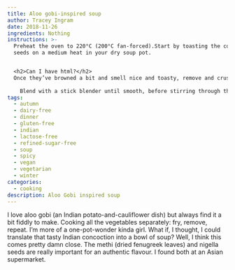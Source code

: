 ```yaml
---
title: Aloo gobi-inspired soup
author: Tracey Ingram
date: 2018-11-26
ingredients: Nothing
instructions: >-
  Preheat the oven to 220°C (200°C fan-forced).Start by toasting the coriander
  seeds on a medium heat in your dry soup pot. 


  <h2>Can I have html?</h2>
  Once they’ve browned a bit and smell nice and toasty, remove and crush with a mortar and pestle. Set the ground seeds aside. Put the pot back on a med-low heat and add 2 tablespoons of coconut oil. Once the oil has melted, add the onion and cook until soft but not brown.Stir in the garlic and ginger, as well as one teaspoon each of cumin and nigella seeds, and cook while stirring until the seeds start to pop.Add the potatoes and cauliflower to the pot and cook for a few minutes, stirring to cover the vegetables in the onion-and-spice mixture.Pour in the tomatoes, crushed coriander seeeds, chilli and turmeric and cook for a further few minutes before adding the stock. Stir, then cover the pot and cook for around 20-25 minutes – or until you can easily pierce the potatoes and cauliflower with a fork.In the meantime, make the ‘croutons’ by cutting the other cauliflower half into bite-sized pieces. Pop them on a baking tray with 1 tablespoon of coconut oil. Sprinkle with a teaspoon each of nigella and cumin seeds, and a good pinch of sea salt.Cook for 5 minutes before removing from the oven to toss the pan, making sure the cauliflower is covered in oil. Cook for a further 20 minutes, or until the croutons are golden brown.Once the soup vegetables are tender, take the pot off the heat. 
  
    Blend with a stick blender until smooth, before stirring through the methi and garam masala. Let the mixture sit for around 5 minutes to infuse the extra spices.Taste, adding more salt or chilli if necessary, before pouring into soup bowls. Squeeze over ½ lime per serving, and top with a handful of the cauliflower croutons and some fresh coriander leaves.
tags:
  - autumn
  - dairy-free
  - dinner
  - gluten-free
  - indian
  - lactose-free
  - refined-sugar-free
  - soup
  - spicy
  - vegan
  - vegetarian
  - winter
categories:
  - cooking
description: Aloo Gobi inspired soup
---
```

I love aloo gobi (an Indian potato-and-cauliflower dish) but always find it a bit fiddly to make. Cooking all the vegetables separately: fry, remove, repeat. I’m more of a one-pot-wonder kinda girl. What if, I thought, I could translate that tasty Indian concoction into a bowl of soup? Well, I think this comes pretty damn close. The methi (dried fenugreek leaves) and nigella seeds are really important for an authentic flavour. I found both at an Asian supermarket.
